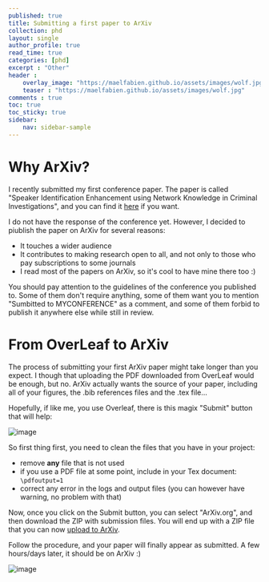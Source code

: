 ```yaml
---
published: true
title: Submitting a first paper to ArXiv
collection: phd
layout: single
author_profile: true
read_time: true
categories: [phd]
excerpt : "Other"
header :
    overlay_image: "https://maelfabien.github.io/assets/images/wolf.jpg"
    teaser : "https://maelfabien.github.io/assets/images/wolf.jpg"
comments : true
toc: true
toc_sticky: true
sidebar:
    nav: sidebar-sample
---
```


<script type="text/javascript" async
src="https://cdn.mathjax.org/mathjax/latest/MathJax.js?config=TeX-MML-AM_CHTML">
</script>

# Why ArXiv?

I recently submitted my first conference paper. The paper is called "Speaker Identification Enhancement using Network Knowledge in Criminal Investigations", and you can find it [here](https://arxiv.org/abs/2006.02093) if you want.

I do not have the response of the conference yet. However, I decided to piublish the paper on ArXiv for several reasons:
- It touches a wider audience
- It contributes to making research open to all, and not only to those who pay subscriptions to some journals
- I read most of the papers on ArXiv, so it's cool to have mine there too :)

You should pay attention to the guidelines of the conference you published to. Some of them don't require anything, some of them want you to mention "Sumbitted to MYCONFERENCE" as a comment, and some of them forbid to publish it anywhere else while still in review.

# From OverLeaf to ArXiv

The process of submitting your first ArXiv paper might take longer than you expect. I though that uploading the PDF downloaded from OverLeaf would be enough, but no. ArXiv actually wants the source of your paper, including all of your figures, the .bib references files and the .tex file... 

Hopefully, if like me, you use Overleaf, there is this magix "Submit" button that will help:

![image](https://maelfabien.github.io/assets/images/arx_0.png)

So first thing first, you need to clean the files that you have in your project:
- remove **any** file that is not used
- if you use a PDF file at some point, include in your Tex document: ```\pdfoutput=1```
- correct any error in the logs and output files (you can however have warning, no problem with that)

Now, once you click on the Submit button, you can select "ArXiv.org", and then download the ZIP with submission files. You will end up with a ZIP file that you can now [upload to ArXiv](https://arxiv.org/help/submit).

Follow the procedure, and your paper will finally appear as submitted. A few hours/days later, it should be on ArXiv :)

![image](https://maelfabien.github.io/assets/images/arx_1.png)


